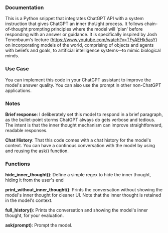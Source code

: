 ### Documentation

This is a Python snippet that integrates ChatGPT API with a system instruction that gives ChatGPT an inner thoUght process. It follows chain-of-thought prompting principles where the model will 'plan' before responding with an answer or guidance. It is specifically inspired by Josh Tenenbaum's lecture (https://www.youtube.com/watch?v=TFyAEHk5asY) on incorporating models of the world, comprising of objects and agents with beliefs and goals, to artificial intelligence systems--to mimic biological minds.

### Use Case

You can implement this code in your ChatGPT assistant to improve the model's answer quality. You can also use the prompt in other non-ChatGPT applications.

### Notes

**Brief response**: I deliberately set this model to respond in a brief paragraph, as the bullet-point storms ChatGPT always do gets verbose and tedious. The intent is that the inner thought mechanism can improve straightforward, readable responses.

**Chat History**: That this code comes with a chat history for the model's context. You can have a continous conversation with the model by using and reusing the ask() function.

### Functions
**hide_inner_thought()**: Define a simple regex to hide the inner thought, hiding it from the user's end

**print_without_inner_thought()**: Prints the conversation without showing the model's inner thought for cleaner UI. Note that the inner thought is retained in the model's context.

**full_history()**: Prints the conversation and showing the model's inner thought, for your evaluation.

**ask(prompt)**: Prompt the model.
